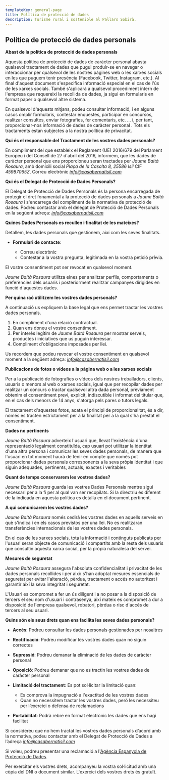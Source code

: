 ```yaml
---
templateKey: general-page
title: Política de protecció de dades
description: Turisme rural i sostenible al Pallars Sobirà.
---
```

## Política de protecció de dades personals

**Abast de la política de protecció de dades personals**

Aquesta política de protecció de dades de caràcter personal abasta qualsevol tractament de dades que pugui produir-se en navegar o interaccionar per qualsevol de les nostres pàgines web o les xarxes socials en les que puguem tenir presència (Facebook, Twitter, Instagram, etc.). Al final d'aquest document s'especifica informació especial en el cas de l'ús de les xarxes socials. També s'aplicarà a qualsevol procediment intern de l'empresa que requereixi la recollida de dades, ja sigui en formularis en format paper o qualsevol altre sistema.

En qualsevol d'aquests mitjans, podeu consultar informació, i en alguns casos omplir formularis, contestar enquestes, participar en concursos, realitzar consultes, enviar fotografies, fer comentaris, etc. ... i, per tant, proporcionar-nos informació de dades de caràcter personal . Tots els tractaments estan subjectes a la nostra política de privacitat.

**Qui és el responsable del Tractament de les vostres dades personals?**

En compliment del que estableix el Reglament (UE) 2016/679 del Parlament Europeu i del Consell de 27 d'abril del 2016, informem, que les dades de caràcter personal que ens proporcioneu seran tractades per *Jaume Baltà Rosaura*, amb domicili social *Plaça de la Casalta 8, 25586 Isil* CIF *45987065Z*, Correu electrònic *info@casabernatisil.com*

**Qui és el Delegat de Protecció de Dades Personals?**

El Delegat de Protecció de Dades Personals és la persona encarregada de protegir el dret fonamental a la protecció de dades personals a *Jaume Baltà Rosaura* i s'encarrega del compliment de la normativa de protecció de dades. Podreu contactar amb el delegat de Protecció de Dades Personals en la següent adreça: *info@casabernatisil.com*

**Quines Dades Personals es recullen i finalitat de les mateixes?**

Detallem, les dades personals que gestionem, així com les seves finalitats.

* **Formulari de contacte**:

  * Correu electrònic
  * Contestar a la vostra pregunta, legitimada en la vostra petició prèvia.

El vostre consentiment pot ser revocat en qualsevol moment.

*Jaume Baltà Rosaura* utilitza eines per analitzar perfils, comportaments o preferències dels usuaris i posteriorment realitzar campanyes dirigides en funció d'aquestes dades.

**Per quina raó utilitzem les vostres dades personals?**

A continuació us expliquem la base legal que ens permet tractar les vostres dades personals.

1. En compliment d'una relació contractual.
2. Quan ens doneu el vostre consentiment.
3. Per interès legítim de *Jaume Baltà Rosaura* per mostrar serveis, productes i iniciatives que us puguin interessar.
4. Compliment d'obligacions imposades per llei.

Us recordem que podeu revocar el vostre consentiment en qualsevol moment a la següent adreça: *info@casabernatisil.com*

**Publicacions de fotos o vídeos a la pàgina web o a les xarxes socials**

Per a la publicació de fotografies o vídeos dels nostres treballadors, clients, usuaris o menors al web o xarxes socials, igual que per recopilar dades per realitzar un concurs o tractar qualsevol altra dada personal, prèviament obtenim el consentiment previ, explícit, indiscutible i informat del titular que, en el cas dels menors de 14 anys, s'atorga pels pares o tutors legals.

El tractament d'aquestes fotos, acata el principi de proporcionalitat, és a dir, només es tracten estrictament per a la finalitat per a la qual s'ha prestat el consentiment.

**Dades no pertinents**

*Jaume Baltà Rosaura* adverteix l'usuari que, llevat l'existència d'una representació legalment constituïda, cap usuari pot utilitzar la identitat d'una altra persona i comunicar les seves dades personals, de manera que l'usuari en tot moment haurà de tenir en compte que només pot proporcionar dades personals corresponents a la seva pròpia identitat i que siguin adequades, pertinents, actuals, exactes i veritables

**Quant de temps conservarem les vostres dades?**

*Jaume Baltà Rosaura* guarda les vostres Dades Personals mentre sigui necessari per a la fi per al qual van ser recopilats. Si la directriu és diferent de la indicada en aquesta política es detalla en el document pertinent.

**A qui comunicarem les vostres dades?**

*Jaume Baltà Rosaura* només cedirà les vostres dades en aquells serveis en què s'indica i en els casos previstos per una llei.
No es realitzaran transferències internacionals de les vostres dades personals.

En el cas de les xarxes socials, tota la informació i continguts publicats per l'usuari seran objecte de comunicació i compartits amb la resta dels usuaris que consultin aquesta xarxa social, per la pròpia naturalesa del servei.

**Mesures de seguretat**

*Jaume Baltà Rosaura* assegura l'absoluta confidencialitat i privacitat de les dades personals recollides i per això s'han adoptat mesures essencials de seguretat per evitar l'alteració, pèrdua, tractament o accés no autoritzat i garantir així la seva integritat i seguretat.

L'Usuari es compromet a fer un ús diligent i a no posar a la disposició de tercers el seu nom d'usuari i contrasenya, així mateix es compromet a dur a disposició de l'empresa qualsevol, robatori, pèrdua o risc d'accés de tercers al seu usuari.

**Quins són els seus drets quan ens facilita les seves dades personals?**

* **Accés**: Podreu consultar les dades personals gestionades per nosaltres
* **Rectificació**: Podreu modificar les vostres dades quan no siguin correctes
* **Supressió**: Podreu demanar la eliminació de les dades de caràcter personal
* **Oposició**: Podreu demanar que no es tractin les vostres dades de caràcter personal
* **Limitació del tractament**: Es pot sol·licitar la limitació quan:

  * Es comprova la impugnació a l'exactitud de les vostres dades
  * Quan no necessitem tractar les vostres dades, però les necessiteu per l’exercici o defensa de reclamacions
* **Portabilitat**: Podrà rebre en format electrònic les dades que ens hagi facilitat

Si considereu que no hem tractat les vostres dades personals d’acord amb la normativa, podeu contactar amb el Delegat de Protecció de Dades a l’adreça *info@casabernatisil.com*

Si voleu, podreu presentar una reclamació a l'[Agència Espanyola de Protecció de Dades](www.agpd.es).

Per exercitar els vostres drets, acompanyeu la vostra sol·licitud amb una còpia del DNI o document similar. L'exercici dels vostres drets és gratuït.
